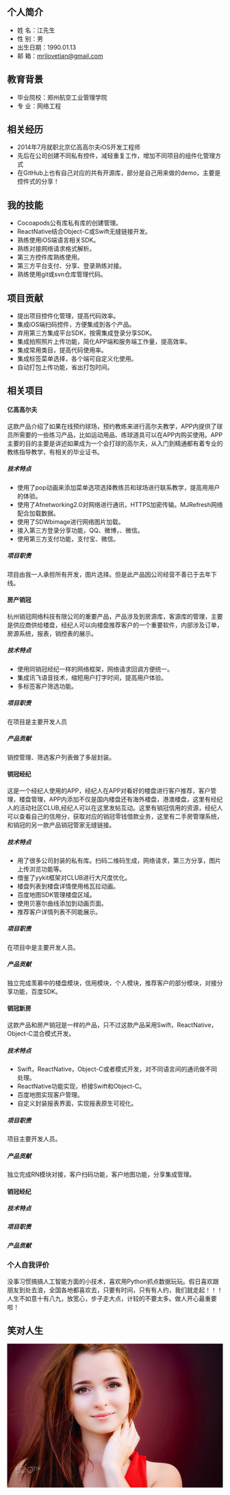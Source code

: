 ## 个人简介

* 姓 名：江先生
* 性 别：男
* 出生日期：1990.01.13
* 邮 箱：mrjlovetian@gmail.com

## 教育背景
* 毕业院校：郑州航空工业管理学院
* 专   业：网络工程


## 相关经历
* 2014年7月就职北京亿高高尔夫iOS开发工程师
* 先后在公司创建不同私有控件，减轻重复工作，增加不同项目的组件化管理方式
* 在GitHub上也有自己对应的共有开源库，部分是自己用来做的demo，主要是控件式的分享！

## 我的技能
* Cocoapods公有库私有库的创建管理。
* ReactNative结合Object-C或Swift无缝链接开发。
* 熟练使用iOS端语言相关SDK。
* 熟练对接网络请求格式解析。
* 第三方控件库熟练使用。
* 第三方平台支付、分享、登录熟练对接。
* 熟练使用git或svn仓库管理代码。

## 项目贡献
* 提出项目控件化管理，提高代码效率。
* 集成iOS端扫码控件，方便集成到各个产品。
* 弃用第三方集成平台SDK，按需集成登录分享SDK。
* 集成拍照照片上传功能，简化APP端和服务端工作量，提高效率。
* 集成常用类目，提高代码使用率。
* 集成标签菜单选择，各个端可自定义化使用。
* 自动打包上传功能，省出打包时间。

## 相关项目
#### 亿高高尔夫
这款产品介绍了如果在线预约球场，预约教练来进行高尔夫教学，APP内提供了球员所需要的一些练习产品，比如运动用品、练球道具可以在APP内购买使用。APP主要的目的主要是讲述如果成为一个会打球的高尔夫，从入门到精通都有着专业的教练指导教学，有相关的毕业证书。
##### 技术特点
* 使用了pop动画来添加菜单选项选择教练员和球场进行联系教学，提高用用户的体验。
* 使用了Afnetworking2.0对网络进行通讯，HTTPS加密传输。MJRefresh网络配合加载数据。
* 使用了SDWbimage进行网络图片加载。
* 接入第三方登录分享功能，QQ、微博，、微信。
* 使用第三方支付功能，支付宝、微信。
##### 项目职责
项目由我一人承担所有开发，图片选择。但是此产品因公司经营不善已于去年下线。

#### 房产销冠
杭州销冠网络科技有限公司的重要产品，产品涉及到房源库，客源库的管理，主要是供应商供给楼盘，经纪人可以向楼盘推荐客户的一个重要软件，内部涉及订单，房源系统，报表，销控表的展示。
##### 技术特点
* 使用同销冠经纪一样的网络框架，网络请求回调方便统一。
* 集成讯飞语音技术，缩短用户打字时间，提高用户体验。
* 多标签客户筛选功能。

##### 项目职责
在项目是主要开发人员
##### 产品贡献
销控管理、筛选客户列表做了多层封装。


#### 销冠经纪
这是一个经纪人使用的APP，经纪人在APP对看好的楼盘进行客户推荐，客户管理，楼盘管理，APP内添加不仅是国内楼盘还有海外楼盘，港澳楼盘，这里有经纪人的活动社区CLUB,经纪人可以在这里发帖互动。这里有销冠信用的资源，经纪人可以查看自己的信用分，获取对应的销冠零钱借款业务，这里有二手房管理系统，和销冠的另一款产品销冠管家无缝链接。
##### 技术特点
* 用了很多公司封装的私有库。扫码二维码生成，网络请求，第三方分享，图片上传浏览功能等。
* 借鉴了yykit框架对CLUB进行大尺度优化。
* 楼盘列表到楼盘详情使用格瓦拉动画。
* 百度地图SDK管理楼盘区域。
* 使用贝塞尔曲线添加到动画页面。
* 推荐客户详情列表不同能展示。

##### 项目职责
在项目中是主要开发人员。
##### 产品贡献
独立完成羡慕中的楼盘模块，信用模块，个人模块，推荐客户的部分模块，对接分享功能，百度SDK。


#### 销冠新房
这款产品和房产销冠是一样的产品，只不过这款产品采用Swift，ReactNative，Object-C混合模式开发。
##### 技术特点
* Swift，ReactNative，Object-C或者模式开发，对不同语言间的通讯做不同处理。
* ReactNative功能实现，桥接Swift和Object-C。
* 百度地图实现客户管理。
* 自定义封装报表界面，实现报表原生可视化。
##### 项目职责
项目主要开发人员。

##### 产品贡献
独立完成RN模块对接，客户扫码功能，客户地图功能，分享集成管理。

#### 销冠经纪
##### 技术特点
##### 项目职责
##### 产品贡献

### 个人自我评价
没事习惯搞搞人工智能方面的小技术，喜欢用Python抓点数据玩玩。假日喜欢跟朋友到处去浪，全国各地都喜欢去，只要有时间，只有有人约，我们就走起！！！
人生不如意十有八九，放宽心，步子走大点，计较的不要太多。做人开心最重要啦！



## 笑对人生 
![Alt text](/girl.jpg)


